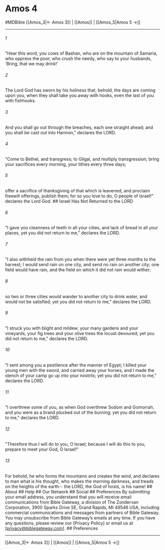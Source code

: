 # Amos 4
#MDBible
[[Amos_3|← Amos 3]] | [[Amos]] | [[Amos_5|Amos 5 →]]

***






###### 1 


"Hear this word, you cows of Bashan, who are on the mountain of Samaria, who oppress the poor, who crush the needy, who say to your husbands, 'Bring, that we may drink!' 





###### 2 


The Lord God has sworn by his holiness that, behold, the days are coming upon you, when they shall take you away with hooks, even the last of you with fishhooks. 





###### 3 


And you shall go out through the breaches, each one straight ahead; and you shall be cast out into Harmon," declares the LORD. 





###### 4 


"Come to Bethel, and transgress; to Gilgal, and multiply transgression; bring your sacrifices every morning, your tithes every three days; 





###### 5 


offer a sacrifice of thanksgiving of that which is leavened, and proclaim freewill offerings, publish them; for so you love to do, O people of Israel!" declares the Lord God. ## Israel Has Not Returned to the LORD 





###### 6 


"I gave you cleanness of teeth in all your cities, and lack of bread in all your places, yet you did not return to me," declares the LORD. 





###### 7 


"I also withheld the rain from you when there were yet three months to the harvest; I would send rain on one city, and send no rain on another city; one field would have rain, and the field on which it did not rain would wither; 





###### 8 


so two or three cities would wander to another city to drink water, and would not be satisfied; yet you did not return to me," declares the LORD. 





###### 9 


"I struck you with blight and mildew; your many gardens and your vineyards, your fig trees and your olive trees the locust devoured; yet you did not return to me," declares the LORD. 





###### 10 


"I sent among you a pestilence after the manner of Egypt; I killed your young men with the sword, and carried away your horses, and I made the stench of your camp go up into your nostrils; yet you did not return to me," declares the LORD. 





###### 11 


"I overthrew some of you, as when God overthrew Sodom and Gomorrah, and you were as a brand plucked out of the burning; yet you did not return to me," declares the LORD. 





###### 12 


"Therefore thus I will do to you, O Israel; because I will do this to you, prepare to meet your God, O Israel!" 





###### 13 


For behold, he who forms the mountains and creates the wind, and declares to man what is his thought, who makes the morning darkness, and treads on the heights of the earth-- the LORD, the God of hosts, is his name! ## About ## Help ## Our Network ## Social ## Preferences By submitting your email address, you understand that you will receive email communications from Bible Gateway, a division of The Zondervan Corporation, 3900 Sparks Drive SE, Grand Rapids, MI 49546 USA, including commercial communications and messages from partners of Bible Gateway. You may unsubscribe from Bible Gateway&rsquo;s emails at any time. If you have any questions, please review our [Privacy Policy] or email us at [privacy@biblegateway.com]. ## Preferences

***

[[Amos_3|← Amos 3]] | [[Amos]] | [[Amos_5|Amos 5 →]]
